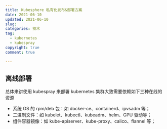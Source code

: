 ```yaml
---
title: Kubesphere 私有化发布&部署方案
date: 2021-06-10
updated: 2021-06-10
slug:
categories: 技术
tag:
  - kubernetes
  - kubespray
copyright: true
comment: true

---
```


## 离线部署

总体来讲使用 kubespray 来部署 kubernetes 集群大致需要依赖如下三种在线的资源

- 系统 OS 的 rpm/deb 包：如 docker-ce、containerd、ipvsadm 等；
- 二进制文件：如 kubelet、kubectl、kubeadm、helm、GPU 驱动等；
- 组件容器镜像：如 kube-apiserver、kube-proxy、calico、flannel 等；

